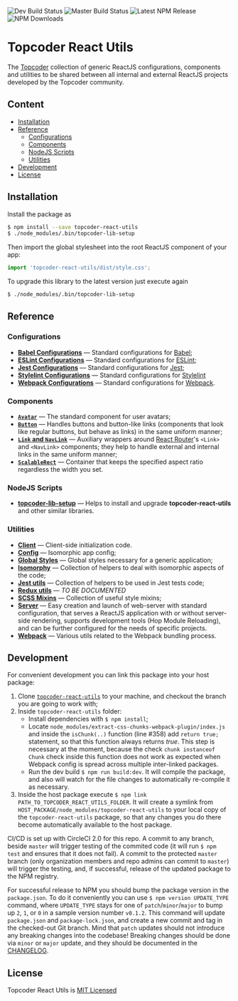 ![Dev Build Status](https://img.shields.io/circleci/project/github/topcoder-platform/topcoder-react-utils/develop.svg?label=develop)
![Master Build Status](https://img.shields.io/circleci/project/github/topcoder-platform/topcoder-react-utils/master.svg?label=master)
![Latest NPM Release](https://img.shields.io/npm/v/topcoder-react-utils.svg)
![NPM Downloads](https://img.shields.io/npm/dm/topcoder-react-utils.svg)

# Topcoder React Utils
The [Topcoder](https://www.topcoder.com) collection of generic ReactJS
configurations, components and utilities to be shared between all internal and
external ReactJS projects developed by the Topcoder community.

## Content
- [Installation](#installation)
- [Reference](#reference)
  - [Configurations](#configurations)
  - [Components](#components)
  - [NodeJS Scripts](#nodejs-scripts)
  - [Utilities](#utilities)
- [Development](#development)
- [License](#license)

## Installation
Install the package as
```bash
$ npm install --save topcoder-react-utils
$ ./node_modules/.bin/topcoder-lib-setup
```
Then import the global stylesheet into the root ReactJS component of your app:
```js
import 'topcoder-react-utils/dist/style.css';
```

To upgrade this library to the latest version just execute again
```bash
$ ./node_modules/.bin/topcoder-lib-setup
```

## Reference
### Configurations
- [**Babel Configurations**](docs/babel-config.md) &mdash; Standard
  configurations for [Babel](https://babeljs.io/);
- [**ESLint Configurations**](docs/eslint-config.md) &mdash; Standard
  configurations for [ESLint](https://eslint.org/);
- [**Jest Configurations**](docs/jest-config.md) &mdash; Standard configurations
  for [Jest](https://facebook.github.io/jest/);
- [**Stylelint Configurations**](docs/stylelint-config.md) &mdash; Standard
  configurations for [Stylelint](https://stylelint.io)
- [**Webpack Configurations**](docs/webpack-config.md) &mdash; Standard
  configurations for [Webpack](https://webpack.js.org/).

### Components
- [**`Avatar`**](docs/avatar.md) &mdash; The standard component for user avatars;
- [**`Button`**](docs/button.md) &mdash; Handles buttons and button-like links
  (components that look like regular buttons, but behave as links) in the same
  uniform manner;
- [**`Link` and `NavLink`**](docs/link-and-navlink.md) &mdash; Auxiliary wrappers
  around [React Router](https://github.com/ReactTraining/react-router)'s `<Link>`
  and `<NavLink>` components; they help to handle external and internal links in
  the same uniform manner;
- [**`ScalableRect`**](docs/scalable-rect.md) &mdash; Container that keeps
  the specified aspect ratio regardless the width you set.

### NodeJS Scripts
- [**topcoder-lib-setup**](docs/topcoder-lib-setup-script.md) &mdash; Helps to
  install and upgrade **topcoder-react-utils** and other similar libraries.

### Utilities
- [**Client**](docs/client.md) &mdash; Client-side initialization code.
- [**Config**](docs/config.md) &mdash; Isomorphic app config;
- [**Global Styles**](docs/global-styles.md) &mdash; Global styles necessary for
  a generic application;
- [**Isomorphy**](docs/isomorphy-utils.md) &mdash; Collection of helpers to deal
  with isomorphic aspects of the code;
- [**Jest utils**](docs/jest-utils.md) &mdash; Collection of helpers to be used
  in Jest tests code;
- [**Redux utils**](docs/redux-utils.md) &mdash; *TO BE DOCUMENTED*
- [**SCSS Mixins**](docs/scss-mixins.md) &mdash; Collection of useful style
  mixins;
- [**Server**](docs/server.md) &mdash; Easy creation and launch of web-server
  with standard configuration, that serves a ReactJS application with or without
  server-side rendering, supports development tools (Hop Module Reloading), and
  can be further configured for the needs of specific projects.
- [**Webpack**](docs/webpack-utils.md) &mdash; Various utils related to the
  Webpack bundling process.

## Development
For convenient development you can link this package into your host package:
1.  Clone [`topcoder-react-utils`](https://github.com/topcoder-platform/topcoder-react-utils)
    to your machine, and checkout the branch you are going to work with;
2.  Inside `topcoder-react-utils` folder:
    - Install dependencies with `$ npm install`;
    - Locate `node_modules/extract-css-chunks-webpack-plugin/index.js` and
      inside the `isChunk(..)` function (line #358) add `return true;` statement,
      so that this function always returns *true*. This step is necessary at
      the moment, because the check `chunk instanceof Chunk` check inside this
      function does not work as expected when Webpack config is spread across
      multiple inter-linked packages.
    - Run the dev build `$ npm run build:dev`. It will compile the package, and
      also will watch for the file changes to automatically re-compile it as
      necessary.
3.  Inside the host package execute
    `$ npm link PATH_TO_TOPCODER_REACT_UTILS_FOLDER`. It will create a symlink
    from `HOST_PACKAGE/node_modules/topcoder-react-utils` to your local copy of
    the `topcoder-react-utils` package, so that any changes you do there become
    automatically available to the host package.

CI/CD is set up with CircleCI 2.0 for this repo. A commit to any branch, beside
`master` will trigger testing of the commited code (it will run `$ npm test` and
ensures that it does not fail). A commit to the protected `master` branch (only
organization members and repo admins can commit to `master`) will trigger the
testing, and, if successful, release of the updated package to the NPM registry.

For successful release to NPM you should bump the package version in the
`package.json`. To do it conveniently you can use `$ npm version UPDATE_TYPE`
command, where `UPDATE_TYPE` stays for one of `patch`/`minor`/`major` to bump up
`2`, `1`, or `0` in a sample version number `v0.1.2`. This command will update
`package.json` and `package-lock.json`, and create a new commit and tag in the
checked-out Git branch. Mind that `patch` updates should not introduce
any breaking changes into the codebase! Breaking changes should be done via
`minor` or `major` update, and they should be documented in
the [CHANGELOG](CHANGELOG.md).

## License
Topcoder React Utils is [MIT Licensed](LICENSE.md)
